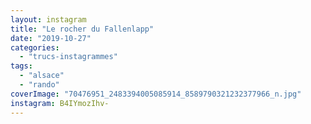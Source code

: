 ```yaml
---
layout: instagram
title: "Le rocher du Fallenlapp"
date: "2019-10-27"
categories: 
  - "trucs-instagrammes"
tags: 
  - "alsace"
  - "rando"
coverImage: "70476951_2483394005085914_8589790321232377966_n.jpg"
instagram: B4IYmozIhv-
---
```


